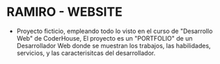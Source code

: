# RAMIRO - WEBSITE

- Proyecto ficticio, empleando todo lo visto en el curso de "Desarrollo Web" de CoderHouse, El proyecto es un "PORTFOLIO" de un Desarrollador Web
donde se muestran los trabajos, las habilidades, servicios, y las caracterisitcas del desarrollador.



